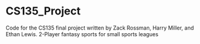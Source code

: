 # CS135_Project
Code for the CS135 final project written by Zack Rossman, Harry Miller, and Ethan Lewis. 2-Player fantasy sports for small sports leagues
